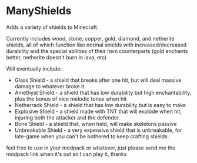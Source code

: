 # ManyShields
Adds a variety of shields to Minecraft.

Currently includes wood, stone, copper, gold, diamond, and netherite shields, all of which function like normal shields with increased/decreased durability
and the special abilities of their item counterparts (gold enchants better, netherite doesn't burn in lava, etc)

Will eventually include:

- Glass Shield - a shield that breaks after one hit, but will deal massive damage to whatever broke it
- Amethyst Shield - a shield that has low durability but high enchantability, plus the bonus of nice melodic tones when hit
- Netherrack Shield - a shield that has low durability but is easy to make
- Explosive Shield - a shield made with TNT that will explode when hit, injuring both the attacker and the defender
- Bone Shield - a shield that, when held, will make skeletons passive
- Unbreakable Shield - a very expensive shield that is unbreakable, for late-game when you can't be bothered to keep crafting shields.

feel free to use in your modpack or whatever, just please send me the modpack link when it's out so I can play it, thanks
